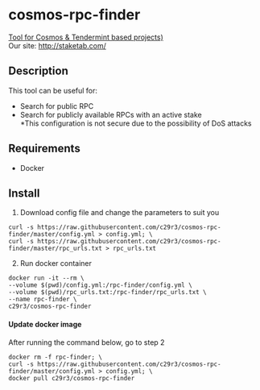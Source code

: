 # cosmos-rpc-finder
[Tool for Cosmos & Tendermint based projects)](https://tendermint.com/)  
Our site: http://staketab.com/

## Description
This tool can be useful for:  
- Search for public RPC  
- Search for publicly available RPCs with an active stake  
*This configuration is not secure due to the possibility of DoS attacks

## Requirements
- Docker  

## Install
1. Download config file and change the parameters to suit you
```
curl -s https://raw.githubusercontent.com/c29r3/cosmos-rpc-finder/master/config.yml > config.yml; \
curl -s https://raw.githubusercontent.com/c29r3/cosmos-rpc-finder/master/rpc_urls.txt > rpc_urls.txt
```

2. Run docker container  
```
docker run -it --rm \
--volume $(pwd)/config.yml:/rpc-finder/config.yml \
--volume $(pwd)/rpc_urls.txt:/rpc-finder/rpc_urls.txt \
--name rpc-finder \
c29r3/cosmos-rpc-finder
```

#### Update docker image  
After running the command below, go to step 2  
```
docker rm -f rpc-finder; \
curl -s https://raw.githubusercontent.com/c29r3/cosmos-rpc-finder/master/config.yml > config.yml; \
docker pull c29r3/cosmos-rpc-finder
```